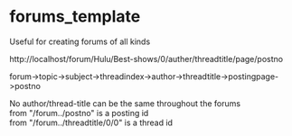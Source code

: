 # forums_template
Useful for creating forums of all kinds


http://localhost/forum/Hulu/Best-shows/0/auther/threadtitle/page/postno

forum->topic->subject->threadindex->author->threadtitle->postingpage->postno

No author/thread-title can be the same throughout the forums<br>
from "/forum../postno" is a posting id<br>
from "/forum../threadtitle/0/0" is a thread id